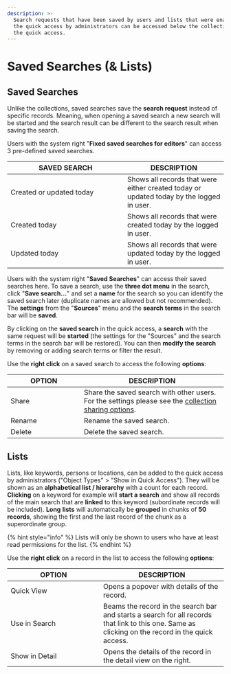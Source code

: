 ```yaml
---
description: >-
  Search requests that have been saved by users and lists that were enabled for
  the quick access by administrators can be accessed below the collections in
  the quick access.
---
```


# Saved Searches (& Lists)

## Saved Searches

Unlike the collections, saved searches save the **search request** instead of specific records. Meaning, when opening a saved search a new search will be started and the search result can be different to the search result when saving the search.

Users with the system right "**Fixed saved searches for editors**" can access 3 pre-defined saved searches.&#x20;

<table><thead><tr><th width="255.5">SAVED SEARCH</th><th>DESCRIPTION</th></tr></thead><tbody><tr><td>Created or updated today</td><td>Shows all records that were either created today or updated today by the logged in user.</td></tr><tr><td>Created today</td><td>Shows all records that were created today by the logged in user.</td></tr><tr><td>Updated today</td><td>Shows all records that were updated today by the logged in user.</td></tr></tbody></table>



Users with the system right "**Saved Searches**" can access their saved searches here. To save a search, use the **three dot menu** in the search, click "**Save search...**" and set a **name** for the search so you can identify the saved search later (duplicate names are allowed but not recommended). The **settings** from the "**Sources**" menu and the **search** **terms** in the search bar will be **saved**.

By clicking on the **saved search** in the quick access, a **search** with the same request will be **started** (the settings for the "Sources" and the search terms in the search bar will be restored). You can then **modify the search** by removing or adding search terms or filter the result.

Use the **right click** on a saved search to access the following **options**:

<table><thead><tr><th width="154.5">OPTION</th><th>DESCRIPTION</th></tr></thead><tbody><tr><td>Share</td><td>Share the saved search with other users. For the settings please see the <a href="collections-and-presentations.md#sharing">collection sharing options</a>.</td></tr><tr><td>Rename</td><td>Rename the saved search.</td></tr><tr><td>Delete</td><td>Delete the saved search.</td></tr></tbody></table>



## Lists

Lists, like keywords, persons or locations, can be added to the quick access by administrators ("Object Types" > "Show in Quick Access"). They will be shown as an **alphabetical list / hierarchy** with a count for each record. **Clicking** on a keyword for example will **start a search** and show all records of the main search that are **linked** to this keyword (subordinate records will be included). **Long** **lists** will automatically be **grouped** in chunks of **50 records**, showing the first and the last record of the chunk as a superordinate group.

{% hint style="info" %}
Lists will only be shown to users who have at least read permissions for the list.
{% endhint %}

Use the **right click** on a record in the list to access the following **options**:

<table><thead><tr><th width="199.5">OPTION</th><th>DESCRIPTION</th></tr></thead><tbody><tr><td>Quick View</td><td>Opens a popover with details of the record.</td></tr><tr><td>Use in Search</td><td>Beams the record in the search bar and starts a search for all records that link to this one. Same as clicking on the record in the quick access.</td></tr><tr><td>Show in Detail</td><td>Opens the details of the record in the detail view on the right.</td></tr></tbody></table>
